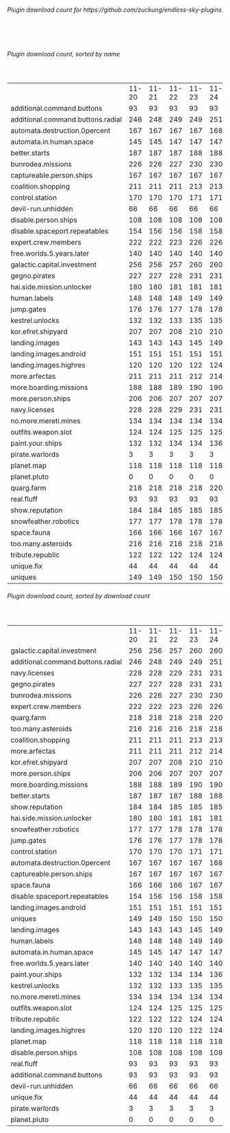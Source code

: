 <h6>Plugin download count for https://github.com/zuckung/endless-sky-plugins</h6><br>
<br>
<h6>Plugin download count, sorted by name</h6><sub><sup><br>
<table>
	<tr>
		<td></td>
		<td>11-20</td>
		<td>11-21</td>
		<td>11-22</td>
		<td>11-23</td>
		<td>11-24</td>
		<td>11-25</td>
		<td>11-26</td>
		<td>today +</td>
	</tr>
	<tr>
		<td>additional.command.buttons</td>
		<td>93</td>
		<td>93</td>
		<td>93</td>
		<td>93</td>
		<td>93</td>
		<td>93</td>
		<td>93</td>
		<td></td>
	</tr>
	<tr>
		<td>additional.command.buttons.radial</td>
		<td>246</td>
		<td>248</td>
		<td>249</td>
		<td>249</td>
		<td>251</td>
		<td>251</td>
		<td>253</td>
		<td>+ 2</td>
	</tr>
	<tr>
		<td>automata.destruction.0percent</td>
		<td>167</td>
		<td>167</td>
		<td>167</td>
		<td>167</td>
		<td>168</td>
		<td>170</td>
		<td>172</td>
		<td>+ 2</td>
	</tr>
	<tr>
		<td>automata.in.human.space</td>
		<td>145</td>
		<td>145</td>
		<td>147</td>
		<td>147</td>
		<td>147</td>
		<td>147</td>
		<td>149</td>
		<td>+ 2</td>
	</tr>
	<tr>
		<td>better.starts</td>
		<td>187</td>
		<td>187</td>
		<td>187</td>
		<td>188</td>
		<td>188</td>
		<td>188</td>
		<td>191</td>
		<td>+ 3</td>
	</tr>
	<tr>
		<td>bunrodea.missions</td>
		<td>226</td>
		<td>226</td>
		<td>227</td>
		<td>230</td>
		<td>230</td>
		<td>230</td>
		<td>233</td>
		<td>+ 3</td>
	</tr>
	<tr>
		<td>captureable.person.ships</td>
		<td>167</td>
		<td>167</td>
		<td>167</td>
		<td>167</td>
		<td>167</td>
		<td>167</td>
		<td>170</td>
		<td>+ 3</td>
	</tr>
	<tr>
		<td>coalition.shopping</td>
		<td>211</td>
		<td>211</td>
		<td>211</td>
		<td>213</td>
		<td>213</td>
		<td>215</td>
		<td>218</td>
		<td>+ 3</td>
	</tr>
	<tr>
		<td>control.station</td>
		<td>170</td>
		<td>170</td>
		<td>170</td>
		<td>171</td>
		<td>171</td>
		<td>171</td>
		<td>173</td>
		<td>+ 2</td>
	</tr>
	<tr>
		<td>devil-run.unhidden</td>
		<td>66</td>
		<td>66</td>
		<td>66</td>
		<td>66</td>
		<td>66</td>
		<td>66</td>
		<td>66</td>
		<td></td>
	</tr>
	<tr>
		<td>disable.person.ships</td>
		<td>108</td>
		<td>108</td>
		<td>108</td>
		<td>108</td>
		<td>108</td>
		<td>108</td>
		<td>110</td>
		<td>+ 2</td>
	</tr>
	<tr>
		<td>disable.spaceport.repeatables</td>
		<td>154</td>
		<td>156</td>
		<td>156</td>
		<td>158</td>
		<td>158</td>
		<td>158</td>
		<td>160</td>
		<td>+ 2</td>
	</tr>
	<tr>
		<td>expert.crew.members</td>
		<td>222</td>
		<td>222</td>
		<td>223</td>
		<td>226</td>
		<td>226</td>
		<td>226</td>
		<td>228</td>
		<td>+ 2</td>
	</tr>
	<tr>
		<td>free.worlds.5.years.later</td>
		<td>140</td>
		<td>140</td>
		<td>140</td>
		<td>140</td>
		<td>140</td>
		<td>140</td>
		<td>142</td>
		<td>+ 2</td>
	</tr>
	<tr>
		<td>galactic.capital.investment</td>
		<td>256</td>
		<td>256</td>
		<td>257</td>
		<td>260</td>
		<td>260</td>
		<td>260</td>
		<td>263</td>
		<td>+ 3</td>
	</tr>
	<tr>
		<td>gegno.pirates</td>
		<td>227</td>
		<td>227</td>
		<td>228</td>
		<td>231</td>
		<td>231</td>
		<td>231</td>
		<td>233</td>
		<td>+ 2</td>
	</tr>
	<tr>
		<td>hai.side.mission.unlocker</td>
		<td>180</td>
		<td>180</td>
		<td>181</td>
		<td>181</td>
		<td>181</td>
		<td>181</td>
		<td>183</td>
		<td>+ 2</td>
	</tr>
	<tr>
		<td>human.labels</td>
		<td>148</td>
		<td>148</td>
		<td>148</td>
		<td>149</td>
		<td>149</td>
		<td>149</td>
		<td>151</td>
		<td>+ 2</td>
	</tr>
	<tr>
		<td>jump.gates</td>
		<td>176</td>
		<td>176</td>
		<td>177</td>
		<td>178</td>
		<td>178</td>
		<td>178</td>
		<td>180</td>
		<td>+ 2</td>
	</tr>
	<tr>
		<td>kestrel.unlocks</td>
		<td>132</td>
		<td>132</td>
		<td>133</td>
		<td>135</td>
		<td>135</td>
		<td>135</td>
		<td>138</td>
		<td>+ 3</td>
	</tr>
	<tr>
		<td>kor.efret.shipyard</td>
		<td>207</td>
		<td>207</td>
		<td>208</td>
		<td>210</td>
		<td>210</td>
		<td>212</td>
		<td>214</td>
		<td>+ 2</td>
	</tr>
	<tr>
		<td>landing.images</td>
		<td>143</td>
		<td>143</td>
		<td>143</td>
		<td>145</td>
		<td>149</td>
		<td>149</td>
		<td>151</td>
		<td>+ 2</td>
	</tr>
	<tr>
		<td>landing.images.android</td>
		<td>151</td>
		<td>151</td>
		<td>151</td>
		<td>151</td>
		<td>151</td>
		<td>151</td>
		<td>153</td>
		<td>+ 2</td>
	</tr>
	<tr>
		<td>landing.images.highres</td>
		<td>120</td>
		<td>120</td>
		<td>120</td>
		<td>122</td>
		<td>124</td>
		<td>124</td>
		<td>126</td>
		<td>+ 2</td>
	</tr>
	<tr>
		<td>more.arfectas</td>
		<td>211</td>
		<td>211</td>
		<td>211</td>
		<td>212</td>
		<td>214</td>
		<td>214</td>
		<td>217</td>
		<td>+ 3</td>
	</tr>
	<tr>
		<td>more.boarding.missions</td>
		<td>188</td>
		<td>188</td>
		<td>189</td>
		<td>190</td>
		<td>190</td>
		<td>190</td>
		<td>194</td>
		<td>+ 4</td>
	</tr>
	<tr>
		<td>more.person.ships</td>
		<td>206</td>
		<td>206</td>
		<td>207</td>
		<td>207</td>
		<td>207</td>
		<td>207</td>
		<td>209</td>
		<td>+ 2</td>
	</tr>
	<tr>
		<td>navy.licenses</td>
		<td>228</td>
		<td>228</td>
		<td>229</td>
		<td>231</td>
		<td>231</td>
		<td>231</td>
		<td>233</td>
		<td>+ 2</td>
	</tr>
	<tr>
		<td>no.more.mereti.mines</td>
		<td>134</td>
		<td>134</td>
		<td>134</td>
		<td>134</td>
		<td>134</td>
		<td>134</td>
		<td>136</td>
		<td>+ 2</td>
	</tr>
	<tr>
		<td>outfits.weapon.slot</td>
		<td>124</td>
		<td>124</td>
		<td>125</td>
		<td>125</td>
		<td>125</td>
		<td>125</td>
		<td>127</td>
		<td>+ 2</td>
	</tr>
	<tr>
		<td>paint.your.ships</td>
		<td>132</td>
		<td>132</td>
		<td>134</td>
		<td>134</td>
		<td>136</td>
		<td>136</td>
		<td>139</td>
		<td>+ 3</td>
	</tr>
	<tr>
		<td>pirate.warlords</td>
		<td>3</td>
		<td>3</td>
		<td>3</td>
		<td>3</td>
		<td>3</td>
		<td>3</td>
		<td>3</td>
		<td></td>
	</tr>
	<tr>
		<td>planet.map</td>
		<td>118</td>
		<td>118</td>
		<td>118</td>
		<td>118</td>
		<td>118</td>
		<td>118</td>
		<td>120</td>
		<td>+ 2</td>
	</tr>
	<tr>
		<td>planet.pluto</td>
		<td>0</td>
		<td>0</td>
		<td>0</td>
		<td>0</td>
		<td>0</td>
		<td>0</td>
		<td>2</td>
		<td>+ 2</td>
	</tr>
	<tr>
		<td>quarg.farm</td>
		<td>218</td>
		<td>218</td>
		<td>218</td>
		<td>218</td>
		<td>220</td>
		<td>220</td>
		<td>223</td>
		<td>+ 3</td>
	</tr>
	<tr>
		<td>real.fluff</td>
		<td>93</td>
		<td>93</td>
		<td>93</td>
		<td>93</td>
		<td>93</td>
		<td>93</td>
		<td>93</td>
		<td></td>
	</tr>
	<tr>
		<td>show.reputation</td>
		<td>184</td>
		<td>184</td>
		<td>185</td>
		<td>185</td>
		<td>185</td>
		<td>185</td>
		<td>187</td>
		<td>+ 2</td>
	</tr>
	<tr>
		<td>snowfeather.robotics</td>
		<td>177</td>
		<td>177</td>
		<td>178</td>
		<td>178</td>
		<td>178</td>
		<td>178</td>
		<td>180</td>
		<td>+ 2</td>
	</tr>
	<tr>
		<td>space.fauna</td>
		<td>166</td>
		<td>166</td>
		<td>166</td>
		<td>167</td>
		<td>167</td>
		<td>167</td>
		<td>169</td>
		<td>+ 2</td>
	</tr>
	<tr>
		<td>too.many.asteroids</td>
		<td>216</td>
		<td>216</td>
		<td>216</td>
		<td>218</td>
		<td>218</td>
		<td>218</td>
		<td>221</td>
		<td>+ 3</td>
	</tr>
	<tr>
		<td>tribute.republic</td>
		<td>122</td>
		<td>122</td>
		<td>122</td>
		<td>124</td>
		<td>124</td>
		<td>124</td>
		<td>126</td>
		<td>+ 2</td>
	</tr>
	<tr>
		<td>unique.fix</td>
		<td>44</td>
		<td>44</td>
		<td>44</td>
		<td>44</td>
		<td>44</td>
		<td>44</td>
		<td>44</td>
		<td></td>
	</tr>
	<tr>
		<td>uniques</td>
		<td>149</td>
		<td>149</td>
		<td>150</td>
		<td>150</td>
		<td>150</td>
		<td>150</td>
		<td>152</td>
		<td>+ 2</td>
	</tr>
</table>
</sub></sup>
<h6>Plugin download count, sorted by download count</h6><sub><sup><br>
<table>
	<tr>
		<td></td>
		<td>11-20</td>
		<td>11-21</td>
		<td>11-22</td>
		<td>11-23</td>
		<td>11-24</td>
		<td>11-25</td>
		<td>11-26</td>
		<td>today +</td>
	</tr>
	<tr>
		<td>galactic.capital.investment</td>
		<td>256</td>
		<td>256</td>
		<td>257</td>
		<td>260</td>
		<td>260</td>
		<td>260</td>
		<td>263</td>
		<td>+ 3</td>
	</tr>
	<tr>
		<td>additional.command.buttons.radial</td>
		<td>246</td>
		<td>248</td>
		<td>249</td>
		<td>249</td>
		<td>251</td>
		<td>251</td>
		<td>253</td>
		<td>+ 2</td>
	</tr>
	<tr>
		<td>navy.licenses</td>
		<td>228</td>
		<td>228</td>
		<td>229</td>
		<td>231</td>
		<td>231</td>
		<td>231</td>
		<td>233</td>
		<td>+ 2</td>
	</tr>
	<tr>
		<td>gegno.pirates</td>
		<td>227</td>
		<td>227</td>
		<td>228</td>
		<td>231</td>
		<td>231</td>
		<td>231</td>
		<td>233</td>
		<td>+ 2</td>
	</tr>
	<tr>
		<td>bunrodea.missions</td>
		<td>226</td>
		<td>226</td>
		<td>227</td>
		<td>230</td>
		<td>230</td>
		<td>230</td>
		<td>233</td>
		<td>+ 3</td>
	</tr>
	<tr>
		<td>expert.crew.members</td>
		<td>222</td>
		<td>222</td>
		<td>223</td>
		<td>226</td>
		<td>226</td>
		<td>226</td>
		<td>228</td>
		<td>+ 2</td>
	</tr>
	<tr>
		<td>quarg.farm</td>
		<td>218</td>
		<td>218</td>
		<td>218</td>
		<td>218</td>
		<td>220</td>
		<td>220</td>
		<td>223</td>
		<td>+ 3</td>
	</tr>
	<tr>
		<td>too.many.asteroids</td>
		<td>216</td>
		<td>216</td>
		<td>216</td>
		<td>218</td>
		<td>218</td>
		<td>218</td>
		<td>221</td>
		<td>+ 3</td>
	</tr>
	<tr>
		<td>coalition.shopping</td>
		<td>211</td>
		<td>211</td>
		<td>211</td>
		<td>213</td>
		<td>213</td>
		<td>215</td>
		<td>218</td>
		<td>+ 3</td>
	</tr>
	<tr>
		<td>more.arfectas</td>
		<td>211</td>
		<td>211</td>
		<td>211</td>
		<td>212</td>
		<td>214</td>
		<td>214</td>
		<td>217</td>
		<td>+ 3</td>
	</tr>
	<tr>
		<td>kor.efret.shipyard</td>
		<td>207</td>
		<td>207</td>
		<td>208</td>
		<td>210</td>
		<td>210</td>
		<td>212</td>
		<td>214</td>
		<td>+ 2</td>
	</tr>
	<tr>
		<td>more.person.ships</td>
		<td>206</td>
		<td>206</td>
		<td>207</td>
		<td>207</td>
		<td>207</td>
		<td>207</td>
		<td>209</td>
		<td>+ 2</td>
	</tr>
	<tr>
		<td>more.boarding.missions</td>
		<td>188</td>
		<td>188</td>
		<td>189</td>
		<td>190</td>
		<td>190</td>
		<td>190</td>
		<td>194</td>
		<td>+ 4</td>
	</tr>
	<tr>
		<td>better.starts</td>
		<td>187</td>
		<td>187</td>
		<td>187</td>
		<td>188</td>
		<td>188</td>
		<td>188</td>
		<td>191</td>
		<td>+ 3</td>
	</tr>
	<tr>
		<td>show.reputation</td>
		<td>184</td>
		<td>184</td>
		<td>185</td>
		<td>185</td>
		<td>185</td>
		<td>185</td>
		<td>187</td>
		<td>+ 2</td>
	</tr>
	<tr>
		<td>hai.side.mission.unlocker</td>
		<td>180</td>
		<td>180</td>
		<td>181</td>
		<td>181</td>
		<td>181</td>
		<td>181</td>
		<td>183</td>
		<td>+ 2</td>
	</tr>
	<tr>
		<td>snowfeather.robotics</td>
		<td>177</td>
		<td>177</td>
		<td>178</td>
		<td>178</td>
		<td>178</td>
		<td>178</td>
		<td>180</td>
		<td>+ 2</td>
	</tr>
	<tr>
		<td>jump.gates</td>
		<td>176</td>
		<td>176</td>
		<td>177</td>
		<td>178</td>
		<td>178</td>
		<td>178</td>
		<td>180</td>
		<td>+ 2</td>
	</tr>
	<tr>
		<td>control.station</td>
		<td>170</td>
		<td>170</td>
		<td>170</td>
		<td>171</td>
		<td>171</td>
		<td>171</td>
		<td>173</td>
		<td>+ 2</td>
	</tr>
	<tr>
		<td>automata.destruction.0percent</td>
		<td>167</td>
		<td>167</td>
		<td>167</td>
		<td>167</td>
		<td>168</td>
		<td>170</td>
		<td>172</td>
		<td>+ 2</td>
	</tr>
	<tr>
		<td>captureable.person.ships</td>
		<td>167</td>
		<td>167</td>
		<td>167</td>
		<td>167</td>
		<td>167</td>
		<td>167</td>
		<td>170</td>
		<td>+ 3</td>
	</tr>
	<tr>
		<td>space.fauna</td>
		<td>166</td>
		<td>166</td>
		<td>166</td>
		<td>167</td>
		<td>167</td>
		<td>167</td>
		<td>169</td>
		<td>+ 2</td>
	</tr>
	<tr>
		<td>disable.spaceport.repeatables</td>
		<td>154</td>
		<td>156</td>
		<td>156</td>
		<td>158</td>
		<td>158</td>
		<td>158</td>
		<td>160</td>
		<td>+ 2</td>
	</tr>
	<tr>
		<td>landing.images.android</td>
		<td>151</td>
		<td>151</td>
		<td>151</td>
		<td>151</td>
		<td>151</td>
		<td>151</td>
		<td>153</td>
		<td>+ 2</td>
	</tr>
	<tr>
		<td>uniques</td>
		<td>149</td>
		<td>149</td>
		<td>150</td>
		<td>150</td>
		<td>150</td>
		<td>150</td>
		<td>152</td>
		<td>+ 2</td>
	</tr>
	<tr>
		<td>landing.images</td>
		<td>143</td>
		<td>143</td>
		<td>143</td>
		<td>145</td>
		<td>149</td>
		<td>149</td>
		<td>151</td>
		<td>+ 2</td>
	</tr>
	<tr>
		<td>human.labels</td>
		<td>148</td>
		<td>148</td>
		<td>148</td>
		<td>149</td>
		<td>149</td>
		<td>149</td>
		<td>151</td>
		<td>+ 2</td>
	</tr>
	<tr>
		<td>automata.in.human.space</td>
		<td>145</td>
		<td>145</td>
		<td>147</td>
		<td>147</td>
		<td>147</td>
		<td>147</td>
		<td>149</td>
		<td>+ 2</td>
	</tr>
	<tr>
		<td>free.worlds.5.years.later</td>
		<td>140</td>
		<td>140</td>
		<td>140</td>
		<td>140</td>
		<td>140</td>
		<td>140</td>
		<td>142</td>
		<td>+ 2</td>
	</tr>
	<tr>
		<td>paint.your.ships</td>
		<td>132</td>
		<td>132</td>
		<td>134</td>
		<td>134</td>
		<td>136</td>
		<td>136</td>
		<td>139</td>
		<td>+ 3</td>
	</tr>
	<tr>
		<td>kestrel.unlocks</td>
		<td>132</td>
		<td>132</td>
		<td>133</td>
		<td>135</td>
		<td>135</td>
		<td>135</td>
		<td>138</td>
		<td>+ 3</td>
	</tr>
	<tr>
		<td>no.more.mereti.mines</td>
		<td>134</td>
		<td>134</td>
		<td>134</td>
		<td>134</td>
		<td>134</td>
		<td>134</td>
		<td>136</td>
		<td>+ 2</td>
	</tr>
	<tr>
		<td>outfits.weapon.slot</td>
		<td>124</td>
		<td>124</td>
		<td>125</td>
		<td>125</td>
		<td>125</td>
		<td>125</td>
		<td>127</td>
		<td>+ 2</td>
	</tr>
	<tr>
		<td>tribute.republic</td>
		<td>122</td>
		<td>122</td>
		<td>122</td>
		<td>124</td>
		<td>124</td>
		<td>124</td>
		<td>126</td>
		<td>+ 2</td>
	</tr>
	<tr>
		<td>landing.images.highres</td>
		<td>120</td>
		<td>120</td>
		<td>120</td>
		<td>122</td>
		<td>124</td>
		<td>124</td>
		<td>126</td>
		<td>+ 2</td>
	</tr>
	<tr>
		<td>planet.map</td>
		<td>118</td>
		<td>118</td>
		<td>118</td>
		<td>118</td>
		<td>118</td>
		<td>118</td>
		<td>120</td>
		<td>+ 2</td>
	</tr>
	<tr>
		<td>disable.person.ships</td>
		<td>108</td>
		<td>108</td>
		<td>108</td>
		<td>108</td>
		<td>108</td>
		<td>108</td>
		<td>110</td>
		<td>+ 2</td>
	</tr>
	<tr>
		<td>real.fluff</td>
		<td>93</td>
		<td>93</td>
		<td>93</td>
		<td>93</td>
		<td>93</td>
		<td>93</td>
		<td>93</td>
		<td></td>
	</tr>
	<tr>
		<td>additional.command.buttons</td>
		<td>93</td>
		<td>93</td>
		<td>93</td>
		<td>93</td>
		<td>93</td>
		<td>93</td>
		<td>93</td>
		<td></td>
	</tr>
	<tr>
		<td>devil-run.unhidden</td>
		<td>66</td>
		<td>66</td>
		<td>66</td>
		<td>66</td>
		<td>66</td>
		<td>66</td>
		<td>66</td>
		<td></td>
	</tr>
	<tr>
		<td>unique.fix</td>
		<td>44</td>
		<td>44</td>
		<td>44</td>
		<td>44</td>
		<td>44</td>
		<td>44</td>
		<td>44</td>
		<td></td>
	</tr>
	<tr>
		<td>pirate.warlords</td>
		<td>3</td>
		<td>3</td>
		<td>3</td>
		<td>3</td>
		<td>3</td>
		<td>3</td>
		<td>3</td>
		<td></td>
	</tr>
	<tr>
		<td>planet.pluto</td>
		<td>0</td>
		<td>0</td>
		<td>0</td>
		<td>0</td>
		<td>0</td>
		<td>0</td>
		<td>2</td>
		<td>+ 2</td>
	</tr>
</table>
</sub></sup>
